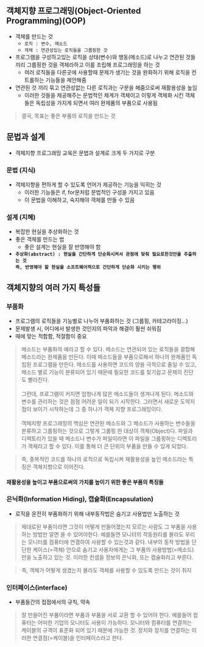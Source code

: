 ## 객체지향 프로그래밍(Object-Oriented Programming)(OOP)
- 객체를 만드는 것
  - `로직 : 변수, 메소드`
  - `객체 : 연관성있는 로직들을 그룹핑한 것`
- 프로그램을 구성하고있는 로직을 상태(변수)와 행동(메소드)로 나누고 연관된 것들끼리 그룹핑한 것을 객체라하고 이를 조립해 프로그래밍을 하는 것
  - 여러 로직들을 다른곳에 사용할때 문제가 생기는 것을 완화하기 위해 로직을 컨트롤하는 기능들을 제안해줌
- 연관된 것 끼리 묶고 연관성없는 다른 로직과는 구분을 해줌으로써 재활용성을 높임
  - 이러한 것들을 제공해주는 문법적인 체계가 객체이고 이렇게 객체화 시킨 객체들은 독립성을 가지게 되면서 여러 완제품의 부품으로 사용됨

> 결국, 목표는 좋은 부품의 로직을 만드는 것

## 문법과 설계
- 객체지향 프로그래밍 교육은 문법과 설계로 크게 두 가지로 구분

### 문법 (지식)
- 객체지향을 편하게 할 수 있도록 언어가 제공하는 기능을 익히는 것
  - 이러한 기능들은 if, for문처럼 문법적인 구성을 가지고 있음
  - 이 문법을 이해하고, 숙지해야 객체를 만들 수 있음

### 설계 (지혜)
- 복잡한 현실을 추상화하는 것
- 좋은 객체를 만드는 법
  - 좋은 설계는 현실을 잘 반영해야 함
- __`추상화(abstract) : 현실을 간단하게 단순화시켜서 관점에 맞춰 필요로한것만을 추출하는 것`__<br/>__`즉, 반영해야 할 현실을 소프트웨어적으로 간단하게 단순화 시키는 행위`__


## 객체지향의 여러 가지 특성들

### 부품화
- 프로그램의 로직들을 기능별로 나누어 부품화하는 것 (그룹핑, 카테고라이징...)
- 문제발생 시, 어디에서 발생한 것인지의 파악과 해결이 훨씬 쉬워짐
- 때에 맞는 적합함, 적절함이 중요

> 메소드는 부품화의 예라고 할 수 있다. 메소드는 연관되어 있는 로직들을 결합해 메소드라는 완제품을 만든다. 이때 메소드들을 부품으로해서 하나의 완제품인 독립된 프로그램을 만든다. 메소드를 사용하면 코드의 양을 극적으로 줄일 수 있고, 메소드 별로 기능이 분류되어 있기 때문에 필요한 코드를 찾기쉽고 문제의 진단도 빨라진다.<br/><br/>그런데, 프로그램이 커지면 엄청나게 많은 메소드들이 생겨나게 된다. 메소드와 변수를 관리하는 것은 점점 어려운 일이 되기 시작한다. 그러면서 새로운 도약지점이 보이기 시작하는데 그 중 하나가 객체 지향 프로그래밍이다.<br/><br/>객체지향 프로그래밍의 핵심은 연관된 메소드와 그 메소드가 사용하는 변수들을 분류하고 그룹핑하는 것으로 그렇게 그룹핑 한 대상이 객체(Object)다. 파일과 디렉토리가 있을 때 메소드나 변수가 파일이라면 이 파일을 그룹핑하는 디렉토리가 객체라고 할 수 있다. 이를 통해 더 큰 단위의 부품을 만들 수 있게 되었다.

> 즉, 중복적인 코드를 하나의 로직으로 독립시켜 재활용성을 높인 메소드라는 특징은 객체지향으로 이어진다.

#### 재활용성을 높이고 부품으로써의 가치를 높이기 위한 좋은 부품의 특징들
### 은닉화(Information Hiding), 캡슐화(Encapsulation)
- 로직을 온전히 부품화하기 위해 내부동작법은 숨기고 사용법만 노출하는 것

> 제대로된 부품이라면 그것이 어떻게 만들어졌는지 모르는 사람도 그 부품을 사용하는 방법만 알면 쓸 수 있어야한다. 예를들면 모니터의 작동원리를 몰라도 우리는 모니터를 컴퓨터에 연결하여 사용할 수 있는것과 같다. 내부의 동작 방법을 단단한 케이스(=객체) 안으로 숨기고 사용자에게는 그 부품의 사용방법(=메소드)만을 노출하고 있는 것. 이러한 컨셉을 정보의 은닉화, 또는 캡슐화라고 부른다.

> 즉, 객체가 어떻게 생겼는지 몰라도 객체를 사용할 수 있도록 만드는 것이 취지

### 인터페이스(interface)
- 부품들간의 접점에서의 규칙, 약속

> 잘 만들어진 부품이라면 부품과 부품을 서로 교환 할 수 있어야 한다. 예를들어 컴퓨터는 어떠한 기업의 모니터도 사용이 가능하다. 모니터와 컴퓨터를 연결하는 케이블의 규격이 표준화 되어 있기 때문에 가능한 것. 장치와 장치를 연결하는 이러한 연결점(=케이블)을 인터페이스라고 한다.


